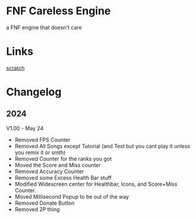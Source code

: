 # FNF Careless Engine
a FNF engine that doesn't care

# Links
[scratch](https://scratch.mit.edu/projects/1026907953/)

# Changelog
## 2024
  V1.00 - May 24
  * Removed FPS Counter
  * Removed All Songs except Tutorial (and Test but you cant play it unless you remix it or smth)
  * Removed Counter for the ranks you got
  * Moved the Score and Miss counter
  * Removed Accuracy Counter
  * Removed some Excess Health Bar stuff
  * Modified Widescreen center for Healthbar, Icons, and Score+Miss Counter.
  * Moved Millisecond Popup to be out of the way
  * Removed Donate Button
  * Removed 2P thing
